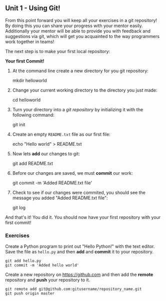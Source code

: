 Unit 1 - Using Git!
----

From this point forward you will keep all your exercises in a git repository!
By doing this you can share your progress with your mentor easily. Additionally
your mentor will be able to provide you with feedback and suggestions via git,
which will get you acquainted to the way programmers work together in teams!

The next step is to make your first local repository:

**Your first Commit!**

1) At the command line create a new directory for you git repository:

    mkdir helloworld

2) Change your current working directory to the directory you just made:

    cd helloworld

3) Turn your directory into a *git repository* by initializing it with the following command:

    git init

4) Create an empty `README.txt` file as our first file:

    echo "Hello world" > README.txt

5) Now lets **add** our changes to git:

    git add README.txt

6) Before our changes are saved, we must **commit** our work:

    git commit -m 'Added README.txt file'

7) Check to see if our changes were commited, you should see the message you added "Added README.txt file":

    git log

And that's it! You did it. You should now have your first repository with your first commit!

### **Exercises**

Create a Python program to print out "Hello Python!" with the text editor. Save the file as `hello.py` and then **add** and **commit** it to your repository.

    git add hello.py
    git commit -m 'Added hello world'

Create a new repository on https://github.com and then add the **remote** repository and **push** your repository to it.

    git remote add git@github.com:gitusername/repository_name.git
    git push origin master
